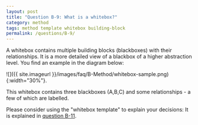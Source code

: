 ```yaml
---
layout: post
title: "Question B-9: What is a whitebox?"
category: method
tags: method template whitebox building-block
permalink: /questions/B-9/
---
```




A whitebox contains multiple building blocks (blackboxes) with their relationships. It is a more detailed view of a blackbox
of a higher abstraction level. You find an example in the diagram below:

![]({{ site.imageurl }}/images/faq/B-Method/whitebox-sample.png){:width="30%"}.


This whitebox contains three blackboxes (A,B,C) and some relationships - a few of which are labelled.

Please consider using the "whitebox template" to explain your decisions: It is explained in [question B-11](/questions/B-11).
